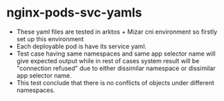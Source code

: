 # nginx-pods-svc-yamls
* These yaml files are tested in arktos + Mizar cni environment so firstly set up this environment<br>
* Each deployable pod is have its service yaml. <br>
* Test case having same namespaces and same app selector name will give expected output while in rest of cases system result will be "connection refused" due to either dissimilar namespace or dissimilar app selector name. <br>
* This test conclude that there is no conflicts of objects under different namespaces. <br>
